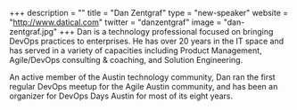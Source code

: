+++
description = ""
title = "Dan Zentgraf"
type = "new-speaker"
website = "http://www.datical.com"
twitter = "danzentgraf"
image = "dan-zentgraf.jpg"
+++
Dan is a technology professional focused on bringing DevOps practices to enterprises. 
He has over 20 years in the IT space and has served in a variety of capacities including Product Management, Agile/DevOps consulting & coaching, and Solution Engineering.

An active member of the Austin technology community, Dan ran the first regular DevOps meetup for the Agile Austin community, and has been an organizer for DevOps Days Austin for most of its eight years.